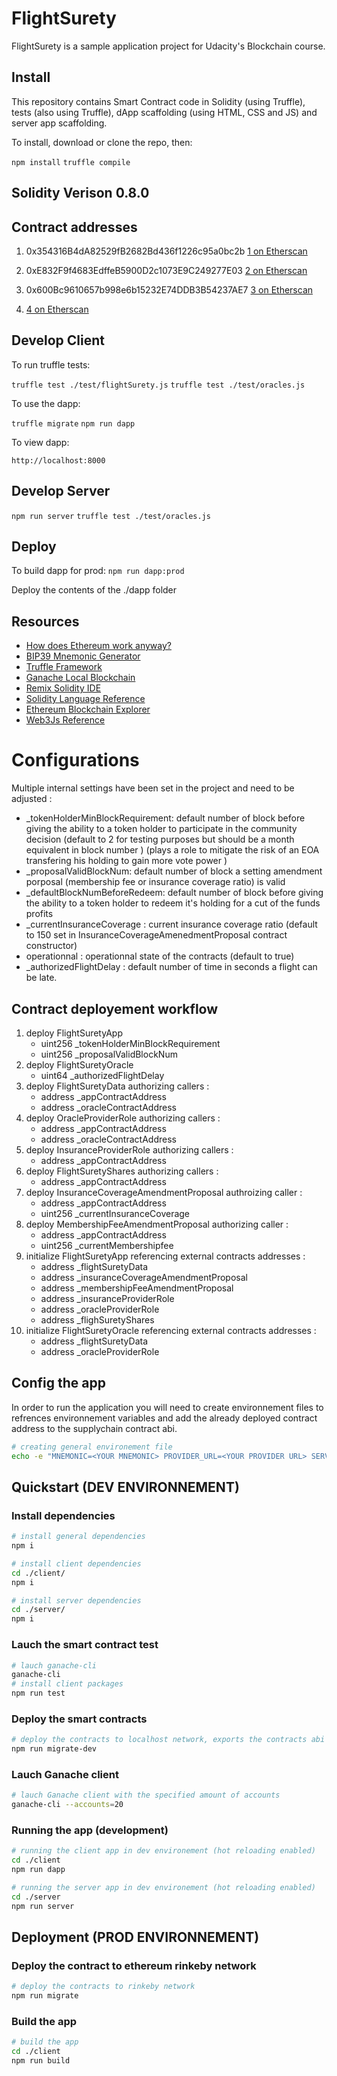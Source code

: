 # FlightSurety

FlightSurety is a sample application project for Udacity's Blockchain course.

## Install

This repository contains Smart Contract code in Solidity (using Truffle), tests (also using Truffle), dApp scaffolding (using HTML, CSS and JS) and server app scaffolding.

To install, download or clone the repo, then:

`npm install`
`truffle compile`

## Solidity Verison 0.8.0

## Contract addresses
1. 0x354316B4dA82529fB2682Bd436f1226c95a0bc2b
[1 on Etherscan](https://rinkeby.etherscan.io/address/0x354316b4da82529fb2682bd436f1226c95a0bc2b)

2. 0xE832F9f4683EdffeB5900D2c1073E9C249277E03 
[2 on Etherscan](https://rinkeby.etherscan.io/address/0xe832f9f4683edffeb5900d2c1073e9c249277e03)

3. 0x600Bc9610657b998e6b15232E74DDB3B54237AE7
[3 on Etherscan](https://rinkeby.etherscan.io/address/0x600bc9610657b998e6b15232e74ddb3b54237ae7)

4. [4 on Etherscan](0x67a60770b6d7a212fA6926AA8c19b9369C21b2A7)

## Develop Client

To run truffle tests:

`truffle test ./test/flightSurety.js`
`truffle test ./test/oracles.js`

To use the dapp:

`truffle migrate`
`npm run dapp`

To view dapp:

`http://localhost:8000`

## Develop Server

`npm run server`
`truffle test ./test/oracles.js`

## Deploy

To build dapp for prod:
`npm run dapp:prod`

Deploy the contents of the ./dapp folder


## Resources

* [How does Ethereum work anyway?](https://medium.com/@preethikasireddy/how-does-ethereum-work-anyway-22d1df506369)
* [BIP39 Mnemonic Generator](https://iancoleman.io/bip39/)
* [Truffle Framework](http://truffleframework.com/)
* [Ganache Local Blockchain](http://truffleframework.com/ganache/)
* [Remix Solidity IDE](https://remix.ethereum.org/)
* [Solidity Language Reference](http://solidity.readthedocs.io/en/v0.4.24/)
* [Ethereum Blockchain Explorer](https://etherscan.io/)
* [Web3Js Reference](https://github.com/ethereum/wiki/wiki/JavaScript-API)

# Configurations

Multiple internal settings have been set in the project and need to be adjusted :

- _tokenHolderMinBlockRequirement: default number of block before giving the ability to a token holder to participate in the community decision (default to 2 for testing purposes but should be a month equivalent in block number ) (plays a role to mitigate the risk of an EOA transfering his holding to gain more vote power )
- _proposalValidBlockNum: default number of block a setting amendment porposal (membership fee or insurance coverage ratio) is valid
- _defaultBlockNumBeforeRedeem: default number of block before giving the ability to a token holder to redeem it's holding for a cut of the funds profits
- _currentInsuranceCoverage : current insurance coverage ratio (default to 150 set in InsuranceCoverageAmenedmentProposal contract constructor)
- operationnal : operationnal state of the contracts (default to true)
- _authorizedFlightDelay : default number of time in seconds a flight can be late.

## Contract deployement workflow

1. deploy FlightSuretyApp
   - uint256 _tokenHolderMinBlockRequirement
   - uint256 _proposalValidBlockNum
2. deploy FlightSuretyOracle
   - uint64 _authorizedFlightDelay
3. deploy FlightSuretyData authorizing callers :
   - address _appContractAddress
   - address _oracleContractAddress
4. deploy OracleProviderRole authorizing callers :
   - address _appContractAddress
   - address _oracleContractAddress
5. deploy InsuranceProviderRole authorizing callers :
   - address _appContractAddress
6. deploy FlightSuretyShares authorizing callers :
   - address _appContractAddress
7. deploy InsuranceCoverageAmendmentProposal authroizing caller :
   - address _appContractAddress
   - uint256 _currentInsuranceCoverage
8. deploy MembershipFeeAmendmentProposal authorizing caller :
   - address _appContractAddress
   - uint256 _currentMembershipfee
9. initialize FlightSuretyApp referencing external contracts addresses :
   - address _flightSuretyData
   - address _insuranceCoverageAmendmentProposal
   - address _membershipFeeAmendmentProposal
   - address _insuranceProviderRole
   - address _oracleProviderRole
   - address _flighSuretyShares
10. initialize FlightSuretyOracle referencing external contracts addresses :
    - address _flightSuretyData
    - address _oracleProviderRole

## Config the app

In order to run the application you will need to create environnement files to refrences environnement variables and add the already deployed contract address to the supplychain contract abi.

```bash
# creating general environement file
echo -e "MNEMONIC=<YOUR MNEMONIC> PROVIDER_URL=<YOUR PROVIDER URL> SERVER_PORT=<SERVER PORT>" >> .env
```

## Quickstart (DEV ENVIRONNEMENT)

### Install dependencies

```bash
# install general dependencies
npm i
```

```bash
# install client dependencies
cd ./client/
npm i
```

```bash
# install server dependencies
cd ./server/
npm i
```

### Lauch the smart contract test

```bash
# lauch ganache-cli
ganache-cli
# install client packages
npm run test
```

### Deploy the smart contracts

```bash
# deploy the contracts to localhost network, exports the contracts abi to the client directory and seed the contract with n oracle providers accounts
npm run migrate-dev
```

### Lauch Ganache client

```bash
# lauch Ganache client with the specified amount of accounts
ganache-cli --accounts=20
```

### Running the app (development)

```bash
# running the client app in dev environement (hot reloading enabled)
cd ./client
npm run dapp
```

```bash
# running the server app in dev environement (hot reloading enabled)
cd ./server
npm run server
```

## Deployment (PROD ENVIRONNEMENT)

### Deploy the contract to ethereum rinkeby network

```bash
# deploy the contracts to rinkeby network
npm run migrate
```

### Build the app

```bash
# build the app
cd ./client
npm run build
```
